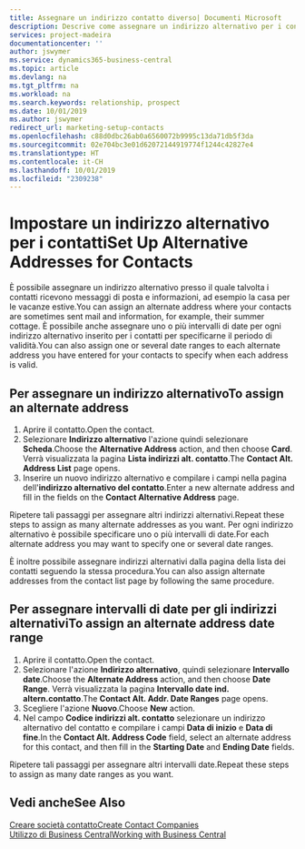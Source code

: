 ```yaml
---
title: Assegnare un indirizzo contatto diverso| Documenti Microsoft
description: Descrive come assegnare un indirizzo alternativo per i contatti o potenziali clienti, dove inviare talvolta le informazioni.
services: project-madeira
documentationcenter: ''
author: jswymer
ms.service: dynamics365-business-central
ms.topic: article
ms.devlang: na
ms.tgt_pltfrm: na
ms.workload: na
ms.search.keywords: relationship, prospect
ms.date: 10/01/2019
ms.author: jswymer
redirect_url: marketing-setup-contacts
ms.openlocfilehash: c88d0dbc26ab0a6560072b9995c13da71db5f3da
ms.sourcegitcommit: 02e704bc3e01d62072144919774f1244c42827e4
ms.translationtype: HT
ms.contentlocale: it-CH
ms.lasthandoff: 10/01/2019
ms.locfileid: "2309238"
---
```

# <a name="set-up-alternative-addresses-for-contacts"></a><span data-ttu-id="1d85e-103">Impostare un indirizzo alternativo per i contatti</span><span class="sxs-lookup"><span data-stu-id="1d85e-103">Set Up Alternative Addresses for Contacts</span></span>
<span data-ttu-id="1d85e-104">È possibile assegnare un indirizzo alternativo presso il quale talvolta i contatti ricevono messaggi di posta e informazioni, ad esempio la casa per le vacanze estive.</span><span class="sxs-lookup"><span data-stu-id="1d85e-104">You can assign an alternate address where your contacts are sometimes sent mail and information, for example, their summer cottage.</span></span> <span data-ttu-id="1d85e-105">È possibile anche assegnare uno o più intervalli di date per ogni indirizzo alternativo inserito per i contatti per specificarne il periodo di validità.</span><span class="sxs-lookup"><span data-stu-id="1d85e-105">You can also assign one or several date ranges to each alternate address you have entered for your contacts to specify when each address is valid.</span></span>

## <a name="to-assign-an-alternate-address"></a><span data-ttu-id="1d85e-106">Per assegnare un indirizzo alternativo</span><span class="sxs-lookup"><span data-stu-id="1d85e-106">To assign an alternate address</span></span>
1. <span data-ttu-id="1d85e-107">Aprire il contatto.</span><span class="sxs-lookup"><span data-stu-id="1d85e-107">Open the contact.</span></span>
2. <span data-ttu-id="1d85e-108">Selezionare **Indirizzo alternativo** l'azione quindi selezionare **Scheda**.</span><span class="sxs-lookup"><span data-stu-id="1d85e-108">Choose the **Alternative Address** action, and then choose **Card**.</span></span> <span data-ttu-id="1d85e-109">Verrà visualizzata la pagina **Lista indirizzi alt. contatto**.</span><span class="sxs-lookup"><span data-stu-id="1d85e-109">The **Contact Alt. Address List** page opens.</span></span>
3. <span data-ttu-id="1d85e-110">Inserire un nuovo indirizzo alternativo e compilare i campi nella pagina dell'**indirizzo alternativo del contatto**.</span><span class="sxs-lookup"><span data-stu-id="1d85e-110">Enter a new alternate address and fill in the fields on the **Contact Alternative Address** page.</span></span>

<span data-ttu-id="1d85e-111">Ripetere tali passaggi per assegnare altri indirizzi alternativi.</span><span class="sxs-lookup"><span data-stu-id="1d85e-111">Repeat these steps to assign as many alternate addresses as you want.</span></span> <span data-ttu-id="1d85e-112">Per ogni indirizzo alternativo è possibile specificare uno o più intervalli di date.</span><span class="sxs-lookup"><span data-stu-id="1d85e-112">For each alternate address you may want to specify one or several date ranges.</span></span>

<span data-ttu-id="1d85e-113">È inoltre possibile assegnare indirizzi alternativi dalla pagina della lista dei contatti seguendo la stessa procedura.</span><span class="sxs-lookup"><span data-stu-id="1d85e-113">You can also assign alternate addresses from the contact list page by following the same procedure.</span></span>

## <a name="to-assign-an-alternate-address-date-range"></a><span data-ttu-id="1d85e-114">Per assegnare intervalli di date per gli indirizzi alternativi</span><span class="sxs-lookup"><span data-stu-id="1d85e-114">To assign an alternate address date range</span></span>
1. <span data-ttu-id="1d85e-115">Aprire il contatto.</span><span class="sxs-lookup"><span data-stu-id="1d85e-115">Open the contact.</span></span>
2. <span data-ttu-id="1d85e-116">Selezionare l'azione **Indirizzo alternativo**, quindi selezionare **Intervallo date**.</span><span class="sxs-lookup"><span data-stu-id="1d85e-116">Choose the **Alternate Address** action, and then choose **Date Range**.</span></span> <span data-ttu-id="1d85e-117">Verrà visualizzata la pagina **Intervallo date ind. altern.contatto**.</span><span class="sxs-lookup"><span data-stu-id="1d85e-117">The **Contact Alt. Addr. Date Ranges** page opens.</span></span>
3. <span data-ttu-id="1d85e-118">Scegliere l'azione **Nuovo**.</span><span class="sxs-lookup"><span data-stu-id="1d85e-118">Choose **New** action.</span></span>
4. <span data-ttu-id="1d85e-119">Nel campo **Codice indirizzi alt. contatto** selezionare un indirizzo alternativo del contatto e compilare i campi **Data di inizio** e **Data di fine**.</span><span class="sxs-lookup"><span data-stu-id="1d85e-119">In the **Contact Alt. Address Code** field, select an alternate address for this contact, and then fill in the **Starting Date** and **Ending Date** fields.</span></span>

<span data-ttu-id="1d85e-120">Ripetere tali passaggi per assegnare altri intervalli date.</span><span class="sxs-lookup"><span data-stu-id="1d85e-120">Repeat these steps to assign as many date ranges as you want.</span></span>

## <a name="see-also"></a><span data-ttu-id="1d85e-121">Vedi anche</span><span class="sxs-lookup"><span data-stu-id="1d85e-121">See Also</span></span>
[<span data-ttu-id="1d85e-122">Creare società contatto</span><span class="sxs-lookup"><span data-stu-id="1d85e-122">Create Contact Companies</span></span>](marketing-create-contact-companies.md)  
[<span data-ttu-id="1d85e-123">Utilizzo di Business Central</span><span class="sxs-lookup"><span data-stu-id="1d85e-123">Working with Business Central</span></span>](ui-work-product.md)
